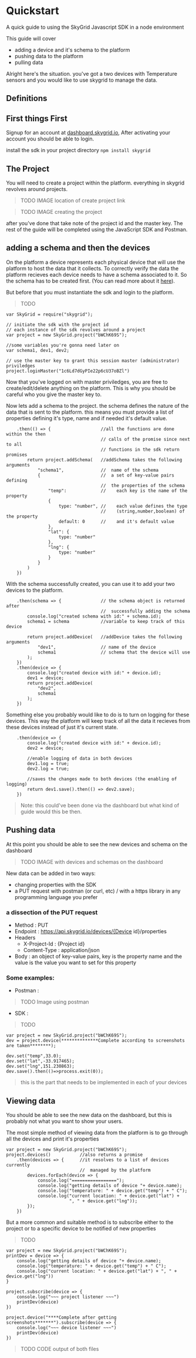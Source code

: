 Quickstart
==========

A quick guide to using the SkyGrid Javascript SDK in a node environment

This guide will cover
* adding a device and it's schema to the platform
* pushing data to the platform
* pulling data

Alright here's the situation. you've got a two devices with Temperature sensors and you would like to use skygrid to manage the data.

## Definitions

## First things First
Signup for an account at [dashboard.skygrid.io](https://dashboard.skygrid.io), After activating your account you should be able to login.

install the sdk in your project directory
`npm install skygrid`

## The Project
You will need to create a project within the platform. everything in skygrid revolves around projects.

> TODO IMAGE location of create project link

> TODO IMAGE creating the project

after you've done that take note of the project id and the master key.
The rest of the guide will be completed using the JavaScript SDK and Postman.

## adding a schema and then the devices
On the platform a device represents each physical device that will use the platform to host the data that it collects. To correctly verify the data the platform recieves each device needs to have a schema associated to it. So the schema has to be created first. (You can read more about it [here](./concepts-guide.md)).

But before that you must instantiate the sdk and login to the platform.

> TODO

```
var SkyGrid = require("skygrid");

// initiate the sdk with the project id
// each instance of the sdk revolves around a project
var project = new SkyGrid.project("bWChK69S");

//some variables you're gonna need later on
var schema1, dev1, dev2;

// use the master key to grant this session master (administrator) priviledges
project.loginMaster("1c6Ld7dGyPIe22p6cU37oBZl")
```
Now that you've logged on with master priviledges, you are free to create/edit/delete anything on the platform. This is why you should be careful who you give the master key to.


Now lets add a schema to the project. the schema defines the nature of the data that is sent to the platform. this means you must provide a list of properties defining it's type, name and if needed it's default value.
```
    .then(() => {                   //all the functions are done within the then
                                    // calls of the promise since next to all
                                    // functions in the sdk return promises
        return project.addSchema(   //addSchema takes the following arguments
            "schema1",              //  name of the schema
            {                       //  a set of key-value pairs defining
                                    //  the properties of the schema
                "temp":             //    each key is the name of the property
                {
                    type: "number", //    each value defines the type
                                    //    (string,number,boolean) of the property
                    default: 0      //    and it's default value
                },
                "lat": {
                    type: "number"
                },
                "lng": {
                    type: "number"
                }
            }
        )
    })
```

With the schema successfully created, you can use it to add your two devices to the platform.
```
    .then(schema => {               // the schema object is returned after
                                    //  successfully adding the schema
        console.log("created schema with id:" + schema.id);
        schema1 = schema            //variable to keep track of this device

        return project.addDevice(   //addDevice takes the following arguments
            "dev1",                 // name of the device
            schema1                 // schema that the device will use
        );
    })
    .then(device => {
        console.log("created device with id:" + device.id);
        dev1 = device;
        return project.addDevice(
            "dev2",
            schema1
        );
    })
```

Something else you probably would like to do is to turn on logging for these devices. This way the platform will keep track of all the data it recieves from these devices instead of just it's current state.
```
    .then(device => {
        console.log("created device with id:" + device.id);
        dev2 = device;

        //enable logging of data in both devices
        dev1.log = true;
        dev2.log = true;

        //saves the changes made to both devices (the enabling of logging)
        return dev1.save().then(() => dev2.save);
    })
```

> Note: this could've been done via the dashboard but what kind of guide would this be then.

## Pushing data
At this point you should be able to see the new devices and schema on the dashboard

> TODO IMAGE with devices and schemas on the dashboard

New data can be added in two ways:
* changing properties with the SDK
* a PUT request with postman (or curl, etc)  / with a https library in any programming language you prefer

### a dissection of the PUT request
* Method          : PUT
* Endpoint        : https://api.skygrid.io/devices/{Device id}/properties
* Headers
  * X-Project-Id  : {Project id}
  * Content-Type  : application/json
* Body            : an object of key-value pairs, key is the property name and the value is the value you want to set for this property

### Some examples:
* Postman :
> TODO Image using postman

* SDK :
>TODO

```
var project = new SkyGrid.project("bWChK69S");
dev = project.device(**************Complete according to screenshots are taken********);

dev.set("temp",33.0);
dev.set("lat",-33.917465);
dev.set("lng",151.230863);
dev.save().then(()=>process.exit(0));
```

> this is the part that needs to be implemented in each of your devices

## Viewing data
You should be able to see the new data on the dashboard, but this is probably not what you want to show your users.

The most simple method of viewing data from the platform is to go through all the devices and print it's properties

```
var project = new SkyGrid.project("bWChK69S");
project.devices()           //also returns a promise
    .then(devices => {      //it resolves to a list of devices currently
                            //  managed by the platform
        devices.forEach(device => {
            console.log("=================");
            console.log("getting details of device "+ device.name);
            console.log("temperature: " + device.get("temp") + " C");
            console.log("current location: " + device.get("lat") +
                        ", " + device.get("lng"));
        });
    })

```

But a more common and suitable method is to subscribe either to the project or to a specific device to be notified of new properties
>TODO

```
var project = new SkyGrid.project("bWChK69S");
printDev = device => {
    console.log("getting details of device "+ device.name);
    console.log("temperature: " + device.get("temp") + " C");
    console.log("current location: " + device.get("lat") + ", " + device.get("lng"))
}

project.subscribe(device => {
    console.log("~~~ project listener ~~~")
    printDev(device)
})

project.device("****Complete after getting screenshots*******").subscribe(device => {
    console.log("~~~ device listener ~~~")
    printDev(device)
})
```

> TODO CODE output of both files
